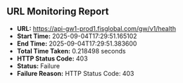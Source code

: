## URL Monitoring Report

- **URL:** https://api-gw1-prod1.fisglobal.com/gw/v1/health
- **Start Time:** 2025-09-04T17:29:51.165102
- **End Time:** 2025-09-04T17:29:51.383600
- **Total Time Taken:** 0.218498 seconds
- **HTTP Status Code:** 403
- **Status:** Failure
- **Failure Reason:** HTTP Status Code: 403
